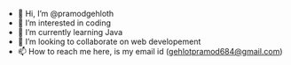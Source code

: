 - 👋 Hi, I’m @pramodgehloth
- 👀 I’m interested in coding
- 🌱 I’m currently learning Java
- 💞️ I’m looking to collaborate on web developement
- 📫 How to reach me here, is my email id (gehlotpramod684@gmail.com)

<!---
pramodgehloth/pramodgehloth is a ✨ special ✨ repository because its `README.md` (this file) appears on your GitHub profile.
You can click the Preview link to take a look at your changes.
--->
